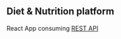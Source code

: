 ## Diet & Nutrition platform
React App consuming [REST API](https://github.com/marcos8896/nutrition-care-node-api) 

